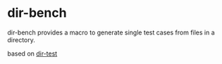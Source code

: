 # dir-bench

dir-bench provides a macro to generate single test cases from files in a directory.

based on [dir-test](https://crates.io/crates/dir-test)
